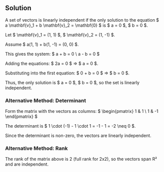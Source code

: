 <!-- 1. Show that the set {(1,1),(1,−1)} is linearly independent in R2. -->

## Solution

A set of vectors is linearly independent if the only solution to the equation $ a \mathbf{v}_1 + b \mathbf{v}_2 = \mathbf{0} $ is $ a = 0 $, $ b = 0 $.

Let $ \mathbf{v}_1 = (1, 1) $, $ \mathbf{v}_2 = (1, -1) $.

Assume $ a(1, 1) + b(1, -1) = (0, 0) $.

This gives the system:
$
a + b = 0 \\
a - b = 0
$

Adding the equations: $ 2a = 0 $ ⇒ $ a = 0 $.

Substituting into the first equation: $ 0 + b = 0 $ ⇒ $ b = 0 $.

Thus, the only solution is $ a = 0 $, $ b = 0 $, so the set is linearly independent.

### Alternative Method: Determinant

Form the matrix with the vectors as columns:
$
\begin{pmatrix}
1 & 1 \\
1 & -1
\end{pmatrix}
$

The determinant is $ 1 \cdot (-1) - 1 \cdot 1 = -1 - 1 = -2 \neq 0 $.

Since the determinant is non-zero, the vectors are linearly independent.

### Alternative Method: Rank

The rank of the matrix above is 2 (full rank for 2x2), so the vectors span R² and are independent.
